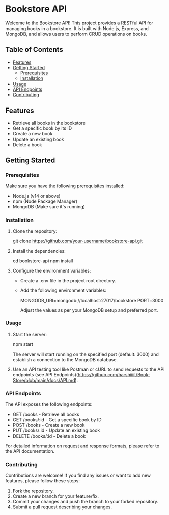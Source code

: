 # Bookstore API

Welcome to the Bookstore API! This project provides a RESTful API for managing books in a bookstore. It is built with Node.js, Express, and MongoDB, and allows users to perform CRUD operations on books.

## Table of Contents

- [Features](#features)
- [Getting Started](#getting-started)
  - [Prerequisites](#prerequisites)
  - [Installation](#installation)
- [Usage](#usage)
- [API Endpoints](#api-endpoints)
- [Contributing](#contributing)

## Features

- Retrieve all books in the bookstore
- Get a specific book by its ID
- Create a new book
- Update an existing book
- Delete a book

## Getting Started

### Prerequisites

Make sure you have the following prerequisites installed:

- Node.js (v14 or above)
- npm (Node Package Manager)
- MongoDB (Make sure it's running)

### Installation

1. Clone the repository:
 
    git clone https://github.com/your-username/bookstore-api.git

2. Install the dependencies:

    cd bookstore-api
    npm install
  
3.  Configure the environment variables:

      - Create a .env file in the project root directory.
      - Add the following environment variables:
        
          MONGODB_URI=mongodb://localhost:27017/bookstore
          PORT=3000
      
        Adjust the values as per your MongoDB setup and preferred port.

### Usage

1.  Start the server:
    
      npm start
    
      The server will start running on the specified port (default: 3000) and establish a connection to the MongoDB database.
      
2.  Use an API testing tool like Postman or cURL to send requests to the API endpoints (see API Endpoints)(https://github.com/harshiiiit/Book-Store/blob/main/docs/API.md).
    
### API Endpoints

The API exposes the following endpoints:

- GET /books - Retrieve all books
- GET /books/:id - Get a specific book by ID
- POST /books - Create a new book
- PUT /books/:id - Update an existing book
- DELETE /books/:id - Delete a book

For detailed information on request and response formats, please refer to the API documentation.

### Contributing

Contributions are welcome! If you find any issues or want to add new features, please follow these steps:

1.  Fork the repository.
2.  Create a new branch for your feature/fix.
3.  Commit your changes and push the branch to your forked repository.
4.  Submit a pull request describing your changes.

